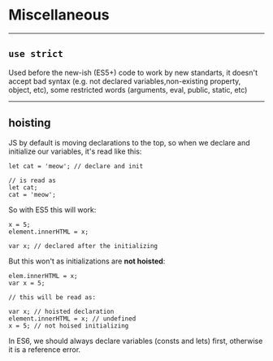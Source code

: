 # Miscellaneous

---

## `use strict`

Used before the new-ish (ES5+) code to work by new standarts, it doesn't accept bad syntax (e.g. not declared variables,non-existing property, object, etc), some restricted words (arguments, eval, public, static, etc)

---

## hoisting

JS by default is moving declarations to the top, so when we declare and initialize our variables, it's read like this:

```
let cat = 'meow'; // declare and init

// is read as
let cat;
cat = 'meow';
```

So with ES5 this will work:

```
x = 5;
element.innerHTML = x;

var x; // declared after the initializing
```

But this won't as initializations are **not hoisted**:

```
elem.innerHTML = x;
var x = 5;

// this will be read as:

var x; // hoisted declaration
element.innerHTML = x; // undefined
x = 5; // not hoised initializing
```

In ES6, we should always declare variables (consts and lets) first, otherwise it is a reference error.
